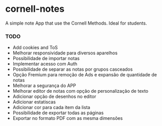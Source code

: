 # cornell-notes

A simple note App that use the Cornell Methods. Ideal for students.

### TODO

- Add cookies and ToS
- Melhorar responsividade para diversos aparelhos
- Possibilidade de importar notas
- Implementar acesso com Auth
- Possibilidade de separar as notas por grupos casceados
- Opção Fremium para remoção de Ads e expansão de quantidade de notas
- Melhorar a segurança do APP
- Melhorar editor de notas com opção de personalização de texto
- Adicionar opção de desenhos no editor
- Adicionar estatiscas
- Adicionar cor para cada item da lista
- Possibilidade de exportar todas as páginas
- Exportar no formato PDF com as mesma dimensões
